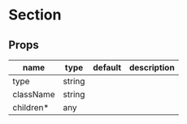 # Section

## Props

|name|type|default|description|
|----|----|-------|-----------|
|type|string|||
|className|string|||
|children*|any|||


